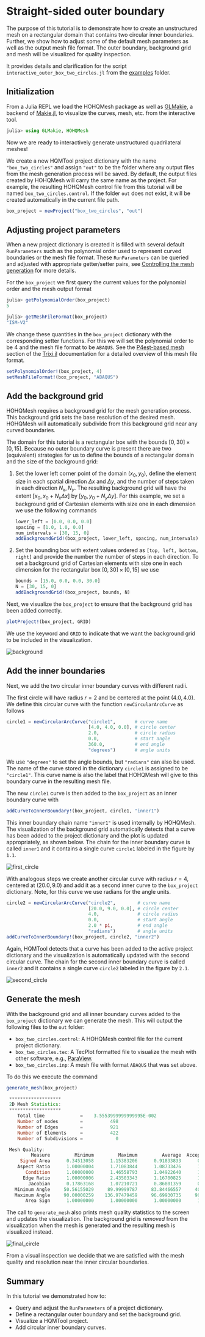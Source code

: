# Straight-sided outer boundary

The purpose of this tutorial is to demonstrate how to create an unstructured mesh on
a rectangular domain that contains two circular inner boundaries. Further, we show how
to adjust some of the default mesh parameters as well as the
output mesh file format. The outer boundary, background grid and mesh
will be visualized for quality inspection.

It provides details and clarification for the script `interactive_outer_box_two_circles.jl`
from the [examples](https://github.com/trixi-framework/HOHQMesh.jl/tree/main/examples) folder.

## Initialization

From a Julia REPL we load the HOHQMesh package as well as
[GLMakie](https://github.com/JuliaPlots/GLMakie.jl/), a backend of
[Makie.jl](https://github.com/JuliaPlots/Makie.jl/), to visualize the
curves, mesh, etc. from the interactive tool.
```julia
julia> using GLMakie, HOHQMesh
```
Now we are ready to interactively generate unstructured quadrilateral meshes!

We create a new HQMTool project dictionary with the name `"box_two_circles"` and
assign `"out"` to be the folder where any output files from the mesh generation process
will be saved. By default, the output files created by HOHQMesh will carry the same name
as the project. For example, the resulting HOHQMesh control file from this tutorial
will be named `box_two_circles.control`.
If the folder `out` does not exist, it will be created automatically in
the current file path.
```julia
box_project = newProject("box_two_circles", "out")
```

## Adjusting project parameters

When a new project dictionary is created it is filled with several default
`RunParameters` such as the polynomial order used to represent curved boundaries
or the mesh file format. These `RunParameters` can be queried and adjusted with
appropriate getter/setter pairs, see [Controlling the mesh generation](@ref)
for more details.

For the `box_project` we first query the current values for the polynomial
order and the mesh output format
```julia
julia> getPolynomialOrder(box_project)
5

julia> getMeshFileFormat(box_project)
"ISM-V2"
```

We change these quantities in the `box_project` dictionary with the corresponding
setter functions. For this we will set the polynomial order to be $4$ and the mesh file format
to be `ABAQUS`. See the
[P4est-based mesh](https://trixi-framework.github.io/Trixi.jl/stable/meshes/p4est_mesh/)
section of the [Trixi.jl](https://github.com/trixi-framework/Trixi.jl) documentation for a
detailed overview of this mesh file format.
```julia
setPolynomialOrder!(box_project, 4)
setMeshFileFormat!(box_project, "ABAQUS")
```

## Add the background grid

HOHQMesh requires a background grid for the mesh generation process. This background grid sets
the base resolution of the desired mesh. HOHQMesh will automatically subdivide from this background
grid near any curved boundaries.

The domain for this tutorial is a rectangular box with the bounds $[0,30]\times[0,15]$. Because no
outer boundary curve is present there are two (equivalent) strategies for us to define the bounds
of a rectangular domain and the size of the background grid:
1. Set the lower left corner point of the domain $(x_0, y_0)$, define the element size in each spatial direction
   $\Delta x$ and $\Delta y$, and the number of steps taken in each direction $N_x, N_y$. The resulting background
   grid will have the extent $[x_0, x_0 + N_x \Delta x]$ by $[y_0, y_0 + N_y \Delta y]$. For this example, we set
   a background grid of Cartesian elements with size one in each dimension we use
   the following commands
   ```julia
   lower_left = [0.0, 0.0, 0.0]
   spacing = [1.0, 1.0, 0.0]
   num_intervals = [30, 15, 0]
   addBackgroundGrid!(box_project, lower_left, spacing, num_intervals)
   ```
2. Set the bounding box with extent values ordered as `[top, left, bottom, right]` and provide the number
   the number of steps in each direction. To set a background grid of Cartesian elements with size one in
   each dimension for the rectangular box $[0,30]\times[0,15]$ we use
   ```julia
   bounds = [15.0, 0.0, 0.0, 30.0]
   N = [30, 15, 0]
   addBackgroundGrid!(box_project, bounds, N)
   ```
Next, we visualize the `box_project` to ensure that the background grid has been added correctly.
```julia
plotProject!(box_project, GRID)
```
We use the keyword and `GRID` to indicate that we want the background grid to be included in the
visualization.

![background](https://user-images.githubusercontent.com/25242486/174775018-86936c6b-ba69-456e-9aaf-c5054a4aacbe.png)

## Add the inner boundaries

Next, we add the two circular inner boundary curves with different radii.

The first circle will have radius $r=2$ and be centered at the point $(4.0, 4.0)$.
We define this circular curve with the function `newCircularArcCurve` as follows
```julia
circle1 = newCircularArcCurve("circle1",       # curve name
                              [4.0, 4.0, 0.0], # circle center
                              2.0,             # circle radius
                              0.0,             # start angle
                              360.0,           # end angle
                              "degrees")       # angle units
```
We use `"degrees"` to set the angle bounds, but `"radians"` can also be used.
The name of the curve stored in the dictionary `circle1` is assigned to be `"circle1"`.
This curve name is also the label that HOHQMesh will give to this boundary curve in the
resulting mesh file.

The new `circle1` curve is then added to the `box_project` as an inner boundary curve with
```julia
addCurveToInnerBoundary!(box_project, circle1, "inner1")
```
This inner boundary chain name `"inner1"` is used internally by HOHQMesh. The visualization
of the background grid automatically detects that a curve has been added to the project dictionary
and the plot is updated appropriately, as shown below. The chain for the inner boundary
curve is called `inner1` and it contains a single curve `circle1` labeled in the figure by `1.1`.

![first_circle](https://user-images.githubusercontent.com/25242486/174775027-62a094f7-bbba-4c1c-a389-99562c2e5fe2.png)

With analogous steps we create another circular curve with radius $r=4$, centered at $(20.0, 9.0)$ and
add it as a second inner curve to the `box_project` dictionary. Note, for this curve we use radians
for the angle units.
```julia
circle2 = newCircularArcCurve("circle2",        # curve name
                              [20.0, 9.0, 0.0], # circle center
                              4.0,              # circle radius
                              0.0,              # start angle
                              2.0 * pi,         # end angle
                              "radians")        # angle units
addCurveToInnerBoundary!(box_project, circle2, "inner2")
```
Again, HQMTool detects that a curve has been added to the active project dictionary
and the visualization is automatically updated with the second circular curve.
The chain for the second inner boundary curve is called `inner2` and it contains
a single curve `circle2` labeled in the figure by `2.1`.

![second_circle](https://user-images.githubusercontent.com/25242486/174775037-a9144f93-78da-48ae-976b-7cfaeca68240.png)

## Generate the mesh

With the background grid and all inner boundary curves added to the `box_project` dictionary
we can generate the mesh.
This will output the following files to the `out` folder:

* `box_two_circles.control`: A HOHQMesh control file for the current project dictionary.
* `box_two_circles.tec`: A TecPlot formatted file to visualize the mesh with other software, e.g., [ParaView](https://www.paraview.org/).
* `box_two_circles.inp`: A mesh file with format `ABAQUS` that was set above.

To do this we execute the command
```julia
generate_mesh(box_project)

 *******************
 2D Mesh Statistics:
 *******************
    Total time             =    3.5553999999999995E-002
    Number of nodes        =          498
    Number of Edges        =          921
    Number of Elements     =          422
    Number of Subdivisions =            0

 Mesh Quality:
         Measure         Minimum         Maximum         Average  Acceptable Low Acceptable High       Reference
     Signed Area      0.34513058      1.15383206      0.91833833      0.00000000    999.99900000      1.00000000
    Aspect Ratio      1.00000004      1.71083844      1.08733476      1.00000000    999.99900000      1.00000000
       Condition      1.00000000      1.46558793      1.04922640      1.00000000      4.00000000      1.00000000
      Edge Ratio      1.00000006      2.43503343      1.16700825      1.00000000      4.00000000      1.00000000
        Jacobian      0.17863168      1.07210721      0.86801359      0.00000000    999.99900000      1.00000000
   Minimum Angle     50.56155029     89.99999787     83.84466557     40.00000000     90.00000000     90.00000000
   Maximum Angle     90.00000259    136.97479459     96.69930735     90.00000000    135.00000000     90.00000000
       Area Sign      1.00000000      1.00000000      1.00000000      1.00000000      1.00000000      1.00000000
```
The call to `generate_mesh` also prints mesh quality statistics to the screen and updates the
visualization. The background grid is *removed* from the visualization when the mesh is generated and the resulting
mesh is visualized instead.

![final_circle](https://user-images.githubusercontent.com/25242486/174775040-e4a04503-83f3-4f80-b087-972bd8dbb5e9.png)

From a visual inspection we decide that we are satisfied with the mesh quality and resolution near
the inner circular boundaries.

## Summary

In this tutorial we demonstrated how to:
* Query and adjust the `RunParameters` of a project dictionary.
* Define a rectangular outer boundary and set the background grid.
* Visualize a HQMTool project.
* Add circular inner boundary curves.
